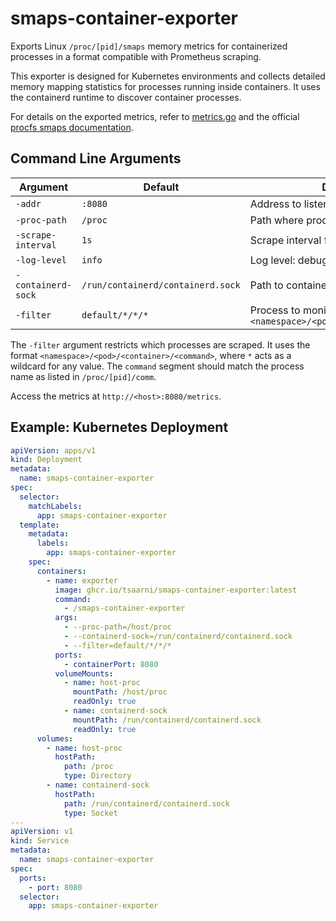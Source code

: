 # smaps-container-exporter

Exports Linux `/proc/[pid]/smaps` memory metrics for containerized processes in a format compatible with Prometheus scraping.

This exporter is designed for Kubernetes environments and collects detailed memory mapping statistics for processes running inside containers. It uses the containerd runtime to discover container processes.

For details on the exported metrics, refer to [metrics.go](./metrics.go) and the official [procfs smaps documentation](https://docs.kernel.org/filesystems/proc.html).

## Command Line Arguments

| Argument           | Default                           | Description                                                                |
| ------------------ | --------------------------------- | -------------------------------------------------------------------------- |
| `-addr`            | `:8080`                           | Address to listen on for HTTP requests                                     |
| `-proc-path`       | `/proc`                           | Path where proc is mounted                                                 |
| `-scrape-interval` | `1s`                              | Scrape interval for metrics                                                |
| `-log-level`       | `info`                            | Log level: debug, info, warn, error, none                                  |
| `-containerd-sock` | `/run/containerd/containerd.sock` | Path to containerd socket                                                  |
| `-filter`          | `default/*/*/*`                   | Process to monitor in the format `<namespace>/<pod>/<container>/<command>` |

The `-filter` argument restricts which processes are scraped.
It uses the format `<namespace>/<pod>/<container>/<command>`, where `*` acts as a wildcard for any value.
The `command` segment should match the process name as listed in `/proc/[pid]/comm`.

Access the metrics at `http://<host>:8080/metrics`.

## Example: Kubernetes Deployment

```yaml
apiVersion: apps/v1
kind: Deployment
metadata:
  name: smaps-container-exporter
spec:
  selector:
    matchLabels:
      app: smaps-container-exporter
  template:
    metadata:
      labels:
        app: smaps-container-exporter
    spec:
      containers:
        - name: exporter
          image: ghcr.io/tsaarni/smaps-container-exporter:latest
          command:
            - /smaps-container-exporter
          args:
            - --proc-path=/host/proc
            - --containerd-sock=/run/containerd/containerd.sock
            - --filter=default/*/*/*
          ports:
            - containerPort: 8080
          volumeMounts:
            - name: host-proc
              mountPath: /host/proc
              readOnly: true
            - name: containerd-sock
              mountPath: /run/containerd/containerd.sock
              readOnly: true
      volumes:
        - name: host-proc
          hostPath:
            path: /proc
            type: Directory
        - name: containerd-sock
          hostPath:
            path: /run/containerd/containerd.sock
            type: Socket
---
apiVersion: v1
kind: Service
metadata:
  name: smaps-container-exporter
spec:
  ports:
    - port: 8080
  selector:
    app: smaps-container-exporter
```
